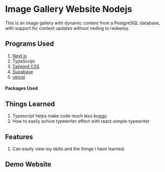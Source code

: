 # Image Gallery Website Nodejs

This is an image gallery with dynamic content from a PostgreSQL database, with support for content updates without neding to redeploy.

## Programs Used

1. [Next js](https://nextjs.org/)
2. TypeScript
3. [Tailwind CSS](https://tailwindcss.com/)
4. [Supabase](https://supabase.com/)
5. [vercel](https://vercel.com/)

#### Packages Used

## Things Learned

1. Typescript helps make code much less buggy.
2. How to easily achive typewriter effect with react-simple-typewriter

## Features

1. Can easily view my skills and the things I have learned.

## Demo Website

